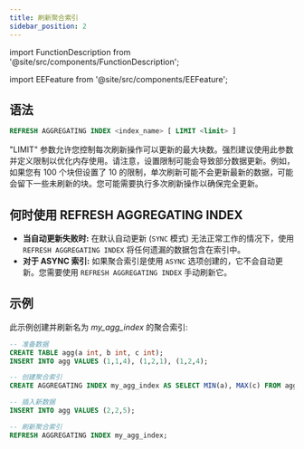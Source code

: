 ```yaml
---
title: 刷新聚合索引
sidebar_position: 2
---
```


import FunctionDescription from '@site/src/components/FunctionDescription';

<FunctionDescription description="引入或更新: v1.2.151"/>

import EEFeature from '@site/src/components/EEFeature';

<EEFeature featureName='AGGREGATING INDEX'/>

## 语法

```sql
REFRESH AGGREGATING INDEX <index_name> [ LIMIT <limit> ]
```

"LIMIT" 参数允许您控制每次刷新操作可以更新的最大块数。强烈建议使用此参数并定义限制以优化内存使用。请注意，设置限制可能会导致部分数据更新。例如，如果您有 100 个块但设置了 10 的限制，单次刷新可能不会更新最新的数据，可能会留下一些未刷新的块。您可能需要执行多次刷新操作以确保完全更新。

## 何时使用 REFRESH AGGREGATING INDEX

- **当自动更新失败时:** 在默认自动更新 (`SYNC` 模式) 无法正常工作的情况下，使用 `REFRESH AGGREGATING INDEX` 将任何遗漏的数据包含在索引中。
- **对于 ASYNC 索引:** 如果聚合索引是使用 `ASYNC` 选项创建的，它不会自动更新。您需要使用 `REFRESH AGGREGATING INDEX` 手动刷新它。

## 示例

此示例创建并刷新名为 *my_agg_index* 的聚合索引:

```sql
-- 准备数据
CREATE TABLE agg(a int, b int, c int);
INSERT INTO agg VALUES (1,1,4), (1,2,1), (1,2,4);

-- 创建聚合索引
CREATE AGGREGATING INDEX my_agg_index AS SELECT MIN(a), MAX(c) FROM agg;

-- 插入新数据
INSERT INTO agg VALUES (2,2,5);

-- 刷新聚合索引
REFRESH AGGREGATING INDEX my_agg_index;
```